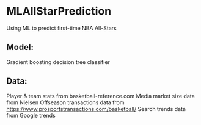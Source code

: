 # MLAllStarPrediction
Using ML to predict first-time NBA All-Stars

## Model:
Gradient boosting decision tree classifier

## Data:
Player & team stats from basketball-reference.com
Media market size data from Nielsen
Offseason transactions data from https://www.prosportstransactions.com/basketball/
Search trends data from Google trends
